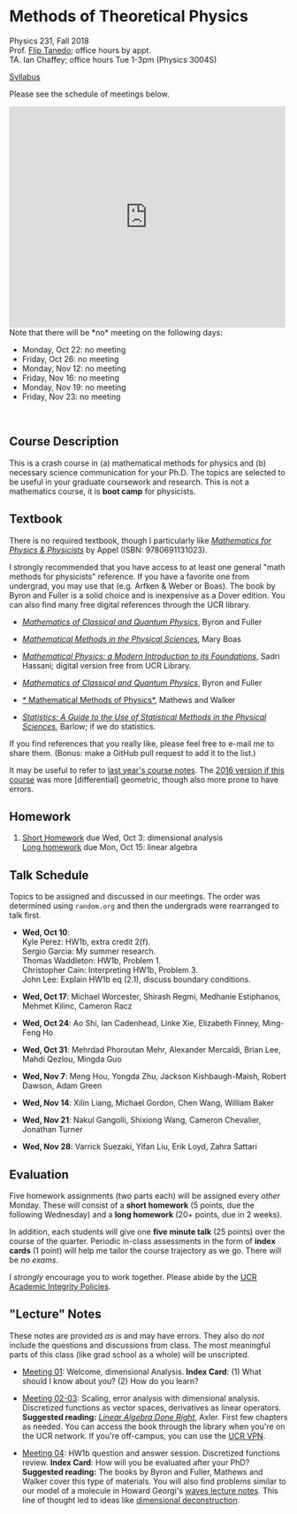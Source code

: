 # Methods of Theoretical Physics

Physics 231, Fall 2018  
Prof. [Flip Tanedo](http://physics.ucr.edu/~flip/); office hours by appt.  
TA. Ian Chaffey; office hours Tue 1-3pm (Physics 3004S)


[Syllabus](https://github.com/Tanedo/Physics231-2018/blob/master/syllabus/P231_Syllabus_2018.pdf)

Please see the schedule of meetings below.
<iframe src="https://calendar.google.com/calendar/embed?mode=AGENDA&amp;height=400&amp;wkst=1&amp;bgcolor=%23FFFFFF&amp;src=ucr.edu_8a868svun2q0agsnergs8nldr4%40group.calendar.google.com&amp;color=%23853104&amp;ctz=America%2FLos_Angeles" style="border-width:0" width="500" height="400" frameborder="0" scrolling="no"></iframe>
Note that there will be *no* meeting on the following days:

* Monday, Oct 22: no meeting
* Friday, Oct 26: no meeting
* Monday, Nov 12: no meeting
* Friday, Nov 16: no meeting
* Monday, Nov 19: no meeting
* Friday, Nov 23: no meeting

<br/>

## Course Description

This is a crash course in (a) mathematical methods for physics and (b) necessary science communication for your Ph.D. The topics are selected to be useful in your graduate coursework and research. This is not a mathematics course, it is **boot camp** for physicists. 

## Textbook

There is no required textbook, though I particularly like [*Mathematics for Physics & Physicists*](https://press.princeton.edu/titles/8452.html) by Appel (ISBN: 9780691131023). 

I strongly recommended that you have access to at least one general "math methods for physicists" reference. If you have a favorite one from undergrad, you may use that (e.g. Arfken & Weber or Boas). The book by Byron and Fuller is a solid choice and is inexpensive as a Dover edition. You can also find many free digital references through the UCR library.

* [*Mathematics of Classical and Quantum Physics*](http://store.doverpublications.com/048667164x.html),  Byron and Fuller

* [*Mathematical Methods in the Physical Sciences*](http://www.wiley.com/WileyCDA/WileyTitle/productCd-EHEP000360.html),  Mary Boas 

* [*Mathematical Physics: a Modern Introduction to its Foundations*](http://scotty.ucr.edu/record=b4477256~S5), Sadri Hassani; digital version free from UCR Library.

* [*Mathematics of Classical and Quantum Physics*](http://store.doverpublications.com/048667164x.html),  Byron and Fuller

* [* Mathematical Methods of Physics*](https://www.pearson.com/us/higher-education/program/Mathews-Mathematical-Methods-of-Physics-2nd-Edition/PGM138979.html), Mathews and Walker

* [*Statistics: A Guide to the Use of Statistical Methods in the Physical Sciences*](http://www.wiley.com/WileyCDA/WileyTitle/productCd-0471922951.html), Barlow; if we do statistics.

If you find references that you really like, please feel free to e-mail me to share them. (Bonus: make a GitHub pull request to add it to the list.)

It may be useful to refer to [last year's course notes](https://github.com/Tanedo/P231-2017). The [2016 version if this course](https://github.com/Tanedo/P231-2016) was more [differential] geometric, though also more prone to have errors.

## Homework

1. [Short Homework](https://github.com/Tanedo/Physics231-2018/blob/master/homework/P231_2018_HW1a.pdf) due Wed, Oct 3: dimensional analysis  
	[Long homework](https://github.com/Tanedo/Physics231-2018/blob/master/homework/P231_2018_HW1b.pdf) due Mon, Oct 15: linear algebra  
	
<!--2. [Short Homework]()  
	[Long homework ]()  
-->
## Talk Schedule

Topics to be assigned and discussed in our meetings. The order was determined using `random.org` and then the undergrads were rearranged to talk first.

* **Wed, Oct 10**:  
Kyle Perez: HW1b, extra credit 2(f).  
Sergio Garcia: My summer research.   
Thomas Waddleton: HW1b, Problem 1.   
Christopher Cain: Interpreting HW1b, Problem 3.    
John Lee: Explain HW1b eq (2.1), discuss boundary conditions.  

* **Wed, Oct 17**:
Michael Worcester,
Shirash Regmi,
Medhanie Estiphanos,
Mehmet Kilinc,
Cameron Racz

* **Wed, Oct 24**:
Ao Shi,
Ian Cadenhead,
Linke Xie,
Elizabeth Finney,
Ming-Feng Ho

* **Wed, Oct 31**:
Mehrdad Phoroutan Mehr,
Alexander Mercaldi,
Brian Lee,
Mahdi Qezlou,
Mingda Guo

* **Wed, Nov 7**:
Meng Hou,
Yongda Zhu,
Jackson Kishbaugh-Maish,
Robert Dawson,
Adam Green

* **Wed, Nov 14**:
Xilin Liang,
Michael Gordon,
Chen Wang,
William Baker

* **Wed, Nov 21**:
Nakul Gangolli,
Shixiong Wang,
Cameron Chevalier,
Jonathan Turner

* **Wed, Nov 28**:
Varrick Suezaki,
Yifan Liu,
Erik Loyd,
Zahra Sattari

## Evaluation

Five homework assignments (two parts each) will be assigned every *other* Monday. These will consist of a **short homework** (5 points, due the following Wednesday) and a **long homework** (20+ points, due in 2 weeks). 

In addition, each students will give one **five minute talk** (25 points) over the course of the quarter. Periodic in-class assessments in the form of **index cards** (1 point) will help me tailor the course trajectory as we go. There will be *no exams*. 

I *strongly* encourage you to work together. Please abide by the [UCR Academic Integrity Policies](http://conduct.ucr.edu/policies/academicintegrity.html).

## "Lecture" Notes

These notes are provided *as is* and may have errors. They also do *not* include the questions and discussions from class. The most meaningful parts of this class (like grad school as a whole) will be unscripted.

* [Meeting 01](https://github.com/Tanedo/Physics231-2018/blob/master/lectures/Lec01.pdf): Welcome, dimensional Analysis. **Index Card**: (1) What should I know about you? (2) How do you learn?

* [Meeting 02-03](https://github.com/Tanedo/Physics231-2018/blob/master/lectures/Lec02-03.pdf): Scaling, error analysis with dimensional analysis. Discretized functions as vector spaces, derivatives as linear operators. **Suggested reading:** *[Linear Algebra Done Right](https://link.springer.com/book/10.1007/978-3-319-11080-6)*, Axler. First few chapters as needed. You can access the book through the library when you're on the UCR network. If you're off-campus, you can use the [UCR VPN](http://cnc.ucr.edu/vpn/).

* [Meeting 04](https://github.com/Tanedo/Physics231-2018/blob/master/lectures/Lec04.pdf): HW1b question and answer session. Discretized functions review. **Index Card**: How will you be evaluated after your PhD? **Suggested reading:** The books by Byron and Fuller, Mathews and Walker cover this type of materials. You will also find problems similar to our model of a molecule in Howard Georgi's [waves lecture notes](http://www.people.fas.harvard.edu/~hgeorgi/onenew.pdf). This line of thought led to ideas like [dimensional deconstruction](https://en.wikipedia.org/wiki/Dimensional_deconstruction). 